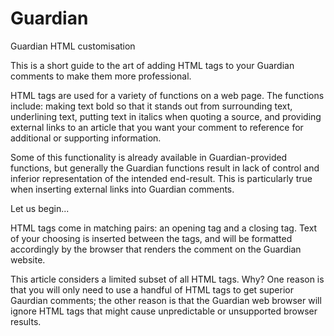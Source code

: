 # Guardian
Guardian HTML customisation

This is a short guide to the art of adding HTML tags to your Guardian comments to make them more professional.

HTML tags are used for a variety of functions on a web page. The functions include: making text bold so that it stands out from surrounding text, underlining text, putting text in italics when quoting a source, and providing external links to an article that you want your comment to reference for additional or supporting information.

Some of this functionality is already available in Guardian-provided functions, but generally the Guardian functions result in lack of control and inferior representation of the intended end-result. This is particularly true when inserting external links into Guardian comments.

Let us begin...

HTML tags come in matching pairs: an opening tag and a closing tag. Text of your choosing is inserted between the tags, and will be formatted accordingly by the browser that renders the comment on the Guardian website.  

This article considers a limited subset of all HTML tags. Why? One reason is that you will only need to use a handful of HTML tags to get superior Gaurdian comments; the other reason is that the Guardian web browser will ignore HTML tags that might cause unpredictable or unsupported browser results.
